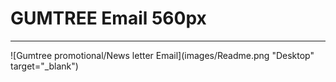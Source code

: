 # GUMTREE Email 560px

<hr/>

![Gumtree promotional/News letter Email](images/Readme.png "Desktop" target="_blank")
